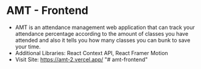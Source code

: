 # AMT - Frontend
- AMT is an attendance management web application that can track your attendance percentage according to the amount of classes you have attended and also it tells you how many classes you can bunk to save your time. <br>
- Additional Libraries: React Context API, React Framer Motion <br>
- Visit Site: https://amt-2.vercel.app/
"# amt-frontend" 
